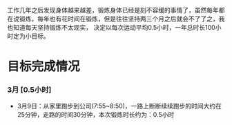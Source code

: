 工作几年之后发现身体越来越差，锻炼身体已经是刻不容缓的事情了，虽然每年都在说锻炼，每年也有花时间在锻炼，但是往往坚持两三个月之后就会不了了之，我也知道每天坚持锻炼不太现实，
决定以每次运动平均0.5小时，一年总时长100小时定为小目标。

# 目标完成情况

### 3月 [0.5小时]

  - 3月9日：从家里跑步到公司(7:55~8:50)，一路上断断续续跑步的时间大约在25分钟，走路的时间30分钟，本次锻炼时长约为：0.5小时
